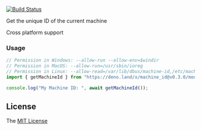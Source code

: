 [![Build Status](https://github.com/axetroy/deno_machine_id/workflows/test/badge.svg)](https://github.com/axetroy/deno_machine_id/actions)

Get the unique ID of the current machine

Cross platform support

### Usage

```typescript
// Permission in Windows: --allow-run --allow-env=$windir
// Permission in MacOS: --allow-run=/usr/sbin/ioreg
// Permission in Linux: --allow-read=/var/lib/dbus/machine-id,/etc/machine-id
import { getMachineId } from "https://deno.land/x/machine_id@v0.3.0/mod.ts";

console.log("My Machine ID: ", await getMachineId());
```

## License

The [MIT License](LICENSE)
